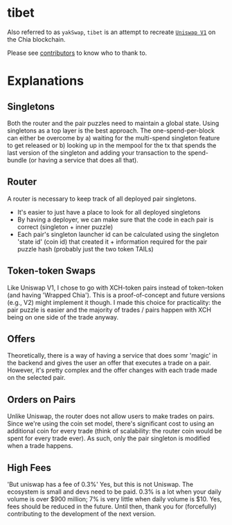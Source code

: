 # tibet

Also referred to as `yakSwap`, `tibet` is an attempt to recreate [`Uniswap V1`](https://github.com/Uniswap/v1-contracts) on the Chia blockchain.

Please see [contributors](CONTRIBUTORS.md) to know who to thank to.

# Explanations

## Singletons

Both the router and the pair puzzles need to maintain a global state. Using singletons as a top layer is the best approach. The one-spend-per-block can either be overcome by a) waiting for the multi-spend singleton feature to get released or b) looking up in the mempool for the tx that spends the last version of the singleton and adding your transaction to the spend-bundle (or having a service that does all that).

## Router

A router is necessary to keep track of all deployed pair singletons.
 * It's easier to just have a place to look for all deployed singletons
 * By having a deployer, we can make sure that the code in each pair is correct (singleton + inner puzzle)
 * Each pair's singleton launcher id can be calculated using the singleton 'state id' (coin id) that created it + information required for the pair puzzle hash (probably just the two token TAILs)

## Token-token Swaps

Like Uniswap V1, I chose to go with XCH-token pairs instead of token-token (and having 'Wrapped Chia'). This is a proof-of-concept and future versions (e.g., V2) might implement it though. I made this choice for practicality: the pair puzzle is easier and the majority of trades / pairs happen with XCH being on one side of the trade anyway.

## Offers

Theoretically, there is a way of having a service that does somr 'magic' in the backend and gives the user an offer that executes a trade on a pair. However, it's pretty complex and the offer changes with each trade made on the selected pair.

## Orders on Pairs

Unlike Uniswap, the router does not allow users to make trades on pairs. Since we're using the coin set model, there's significant cost to using an additional coin for every trade (think of scalability: the router coin would be spent for every trade ever). As such, only the pair singleton is modified when a trade happens.

## High Fees

'But uniswap has a fee of 0.3%' Yes, but this is not Uniswap. The ecosystem is small and devs need to be paid. 0.3% is a lot when your daily volume is over $900 million; 7% is very little when daily volume is $10. Yes, fees should be reduced in the future. Until then, thank you for (forcefully) contributing to the development of the next version.